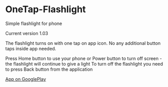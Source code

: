 # OneTap-Flashlight
Simple flashlight for phone

Current version 1.03 
<p/>
The flashlight turns on with one tap on app icon. No any additional button taps inside app needed.
<p/>
Press Home button to use your phone or Power button to turn off screen - the flashlight will continue to give a light
To turn off the flashlight you need to press Back button from the application
<p/>
<a target="_blank" title="App on GooglePlay"href="https://play.google.com/store/apps/details?id=by.pazukdev.SimpleFlashlight&hl=en">App on GooglePlay</a>
